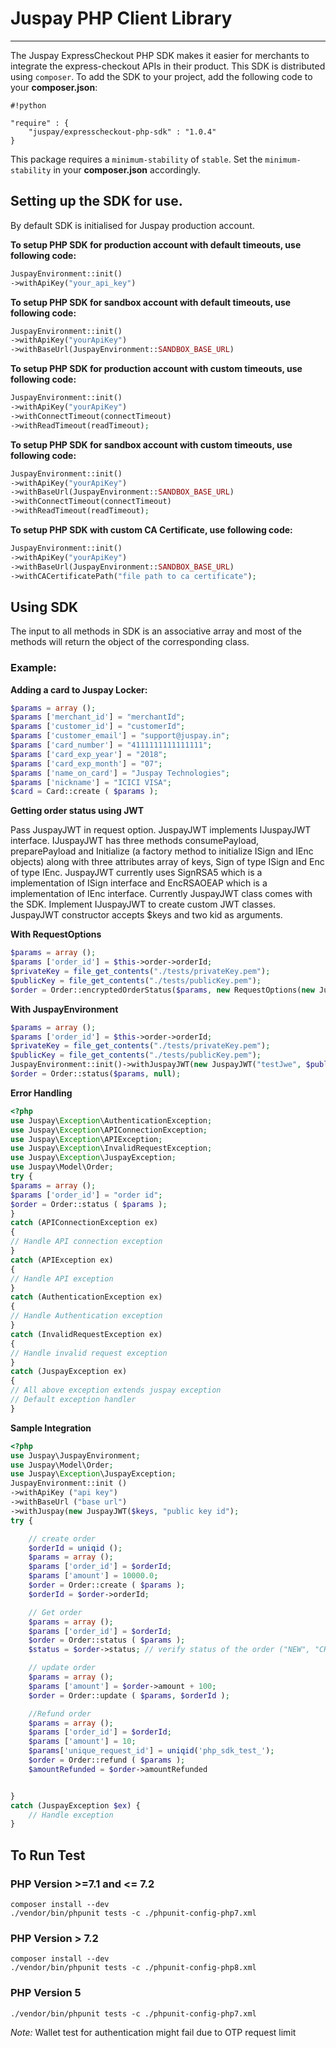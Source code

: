 # Juspay PHP Client Library #

-----------------------

The Juspay ExpressCheckout PHP SDK makes it easier for merchants to integrate the express-checkout APIs in their product. This SDK is distributed using `composer`. To add the SDK to your project, add the following code to your **composer.json**:


```
#!python

"require" : {
	"juspay/expresscheckout-php-sdk" : "1.0.4"
}

```

This package requires a `minimum-stability` of `stable`. Set the `minimum-stability` in your **composer.json** accordingly.

## Setting up the SDK for use. ##

By default SDK is initialised for Juspay production account.

**To setup PHP SDK for production account with default timeouts, use following code:**

```php
JuspayEnvironment::init()
->withApiKey("your_api_key")

```


**To setup PHP SDK for sandbox account with default timeouts, use following code:**

```php
JuspayEnvironment::init()
->withApiKey("yourApiKey")
->withBaseUrl(JuspayEnvironment::SANDBOX_BASE_URL)

```

**To setup PHP SDK for production account with custom timeouts, use following code:**

```php
JuspayEnvironment::init()
->withApiKey("yourApiKey")
->withConnectTimeout(connectTimeout)
->withReadTimeout(readTimeout);

```

**To setup PHP SDK for sandbox account with custom timeouts, use following code:**

```php
JuspayEnvironment::init()
->withApiKey("yourApiKey")
->withBaseUrl(JuspayEnvironment::SANDBOX_BASE_URL)
->withConnectTimeout(connectTimeout)
->withReadTimeout(readTimeout);
```

**To setup PHP SDK with custom CA Certificate, use following code:**

```php
JuspayEnvironment::init()
->withApiKey("yourApiKey")
->withBaseUrl(JuspayEnvironment::SANDBOX_BASE_URL)
->withCACertificatePath("file path to ca certificate");
```
## Using SDK ##
The input to all methods in SDK is an associative array and most of the methods will return the object of the corresponding class.
### Example: ###
**Adding a card to Juspay Locker:**

```php
$params = array ();
$params ['merchant_id'] = "merchantId";
$params ['customer_id'] = "customerId";
$params ['customer_email'] = "support@juspay.in";
$params ['card_number'] = "4111111111111111";
$params ['card_exp_year'] = "2018";
$params ['card_exp_month'] = "07";
$params ['name_on_card'] = "Juspay Technologies";
$params ['nickname'] = "ICICI VISA";
$card = Card::create ( $params );

```

**Getting order status using JWT**

Pass JuspayJWT in request option. JuspayJWT implements IJuspayJWT interface. IJuspayJWT has three methods consumePayload, preparePayload and Initialize (a factory method to initialize ISign and IEnc objects) along with three attributes array of keys, Sign of type ISign and Enc of type IEnc. JuspayJWT currently uses SignRSA5 which is a implementation of ISign interface and EncRSAOEAP which is a implementation of IEnc interface. Currently JuspayJWT class comes with the SDK. Implement IJuspayJWT to create custom JWT classes. JuspayJWT constructor accepts $keys and two kid as arguments.

**With RequestOptions**
```php
$params = array ();
$params ['order_id'] = $this->order->orderId;
$privateKey = file_get_contents("./tests/privateKey.pem");
$publicKey = file_get_contents("./tests/publicKey.pem");
$order = Order::encryptedOrderStatus($params, new RequestOptions(new JuspayJWT("testJwe", $publicKey, $privateKey)));
```
**With JuspayEnvironment**
```php
$params = array ();
$params ['order_id'] = $this->order->orderId;
$privateKey = file_get_contents("./tests/privateKey.pem");
$publicKey = file_get_contents("./tests/publicKey.pem");
JuspayEnvironment::init()->withJuspayJWT(new JuspayJWT("testJwe", $publicKey, $privateKey));
$order = Order::status($params, null);
```

**Error Handling**
```php
<?php
use Juspay\Exception\AuthenticationException;
use Juspay\Exception\APIConnectionException;
use Juspay\Exception\APIException;
use Juspay\Exception\InvalidRequestException;
use Juspay\Exception\JuspayException;
use Juspay\Model\Order;
try {
$params = array ();
$params ['order_id'] = "order id";
$order = Order::status ( $params );
}
catch (APIConnectionException ex)
{
// Handle API connection exception
}
catch (APIException ex)
{
// Handle API exception
}
catch (AuthenticationException ex)
{
// Handle Authentication exception
}
catch (InvalidRequestException ex)
{
// Handle invalid request exception
}
catch (JuspayException ex)
{
// All above exception extends juspay exception
// Default exception handler
}

```

**Sample Integration**
```php
<?php
use Juspay\JuspayEnvironment;
use Juspay\Model\Order;
use Juspay\Exception\JuspayException;
JuspayEnvironment::init ()
->withApiKey ("api key")
->withBaseUrl ("base url")
->withJuspay(new JuspayJWT($keys, "public key id");
try {

    // create order
    $orderId = uniqid ();
    $params = array ();
    $params ['order_id'] = $orderId;
    $params ['amount'] = 10000.0;
    $order = Order::create ( $params );
    $orderId = $order->orderId;

    // Get order
    $params = array ();
    $params ['order_id'] = $orderId;
    $order = Order::status ( $params );
    $status = $order->status; // verify status of the order ("NEW", "CHARGED"..)

    // update order
    $params = array ();
    $params ['amount'] = $order->amount + 100;
    $order = Order::update ( $params, $orderId );

    //Refund order
    $params = array ();
    $params ['order_id'] = $orderId;
    $params ['amount'] = 10;
    $params['unique_request_id'] = uniqid('php_sdk_test_');
    $order = Order::refund ( $params );
    $amountRefunded = $order->amountRefunded


}
catch (JuspayException $ex) {
    // Handle exception
}

```

## To Run Test

### PHP Version >=7.1 and <= 7.2
```shell
composer install --dev
./vendor/bin/phpunit tests -c ./phpunit-config-php7.xml
```
### PHP Version > 7.2
```shell
composer install --dev
./vendor/bin/phpunit tests -c ./phpunit-config-php8.xml
```
### PHP Version 5
```shell
./vendor/bin/phpunit tests -c ./phpunit-config-php7.xml
```
*Note:* Wallet test for authentication might fail due to OTP request limit
